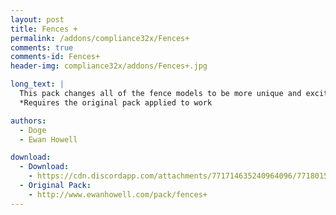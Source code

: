 ```yaml
---
layout: post
title: Fences +
permalink: /addons/compliance32x/Fences+
comments: true
comments-id: Fences+
header-img: compliance32x/addons/Fences+.jpg

long_text: |
  This pack changes all of the fence models to be more unique and exciting!<br><br>
  *Requires the original pack applied to work

authors:
  - Doge
  - Ewan Howell

download:
  - Download:
    - https://cdn.discordapp.com/attachments/771714635240964096/771801519698739210/Fences_-_Faithful_Addon.zip
  - Original Pack:
    - http://www.ewanhowell.com/pack/fences+
---
```

